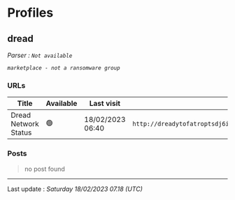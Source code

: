 # Profiles

## **dread**


_Parser : `Not available`_

_`marketplace - not a ransomware group`_

### URLs
| Title | Available | Last visit | fqdn | Screenshot 
|---|---|---|---|---|
| Dread Network Status | 🟢 | 18/02/2023 06:40 | `http://dreadytofatroptsdj6io7l3xptbet6onoyno2yv7jicoxknyazubrad.onion` | ❌ | 

### Posts

> no post found


 --- 


Last update : _Saturday 18/02/2023 07.18 (UTC)_
